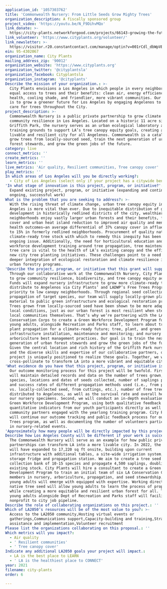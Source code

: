 ```yaml
---
application_id: '1057303762'
title: 'Commonwealth Nursery: From Little Seeds Grow Mighty Trees'
organization_description: A fiscally sponsored group
project_video: 'https://youtu.be/N_F9DihvMQo'
link_donate: >-
  https://city-plants.networkforgood.com/projects/66143-growing-the-future-la-deserves
link_volunteer: 'https://www.cityplants.org/volunteer/'
link_newsletter: >-
  https://visitor.r20.constantcontact.com/manage/optin?v=001rCdl_dbWpVBmMyCMitnzIToqCsqyb-oTGKL3m7ZiWPQBD8wHQugb-KQvokpv9K_bDISWan69gdLHTypkGC4rzMcHyd4Sp7FnAlayeRfuvuWgUcI9i3X26b47DzTVShIyu7fK2WGWTOsT0n8XqYZ0uDcPCfMqaklGHNTNpMoSwzSzS_DpWjWI9iMnu1ePMKiVd7DS2X-qDshr-jKrHxZkMwX1i3UlURKozKlQvb8ZWK8=
ein: 95-4302067
organization_name: City Plants
mailing_address_zip: '90012'
organization_website: 'https://www.cityplants.org'
organization_twitter: '@cityplantsla'
organization_facebook: Cityplantsla
organization_instagram: '@cityplants'
Describe the mission of your organization.: >-
  City Plants envisions a Los Angeles in which people in every neighborhood have
  equal access to trees and their benefits: clean air, energy efficiency, better
  health, cooling shade, and friendlier, more vibrant communities. Our mission
  is to grow a greener future for Los Angeles by engaging Angelenos to plant and
  care for trees throughout the City.
project_description: >-
  Commonwealth Nursery is a public private partnership to grow climate and
  community resilience in Los Angeles. Located on a historic 11 acre site in
  Griffith Park, the nursery serves as an urban ecological laboratory and
  training grounds to support LA’s tree canopy equity goals, creating a more
  livable and resilient city for all Angelenos. Commonwealth is a catalyst to
  grow trees from locally-sourced seed, train the next generation of urban
  forest stewards, and grow the green jobs of the future. 
category: live
connect_metrics: ''
create_metrics: ''
learn_metrics: ''
live_metrics: 'Air quality, Resilient communities, Tree canopy cover'
play_metrics: ''
In which areas of Los Angeles will you be directly working?:
  - City of Los Angeles (select only if your project has a citywide benefit)
'In what stage of innovation is this project, program, or initiative?': >-
  Expand existing project, program, or initiative (expanding and continuing
  ongoing, successful work)
What is the problem that you are seeking to address?: >-
  With the rising threat of climate change, urban tree canopy equity in Los
  Angeles is more vital than ever. Due to inequitable distribution of green
  development in historically redlined districts of the city, wealthier LA
  neighborhoods enjoy vastly larger urban forests and their benefits, from shade
  cover and urban heat island reduction to improved air quality and mental
  health outcomes—an average differential of 37% canopy cover in affluent areas
  to 15% in formerly redlined neighborhoods. Procurement of quality native and
  climate-ready tree stock with which to remedy this inequity has been an
  ongoing issue. Additionally, the need for horticultural education and
  workforce development training around tree propagation, tree maintenance, and
  tree care is vital to the health of LA’s existing canopy and the efficacy of
  new city tree planting initiatives. These challenges point to a need for
  deeper integration of ecological restoration and climate resilience into city
  urban forestry programs.
'Describe the project, program, or initiative that this grant will support to address the problem identified.': >-
  Through our collaborative work at the Commonwealth Nursery, City Plants seeks
  to grow community resilience, biodiversity, and tree canopy equity across LA.
  Funds will expand nursery infrastructure to grow more climate-ready trees to
  distribute to Angelenos via City Plants’ and LADWP’s Free Trees Program, with
  priority to low canopy neighborhoods. Through regional seed collection and
  propagation of target species, our team will supply locally-grown plant
  material to public green infrastructure and ecological restoration projects.
  Trees grown from locally-sourced seed have been shown to be more adaptive to
  local conditions, just as our urban forest is most resilient when stewarded by
  local communities themselves. That’s why we’re partnering with the LA
  Conservation Corps to create a Green Workforce Development Program for at-risk
  young adults, alongside Recreation and Parks staff, to learn about tree and
  plant propagation for a climate-ready future; tree, plant, and green
  infrastructure installation, maintenance and monitoring; and nursery and
  arboriculture best management practices. Our goal is to train the next
  generation of urban forest stewards and grow the green jobs of the future.
  Given the central location and rich history of the Griffith Park nursery site
  and the diverse skills and expertise of our collaborative partners, our
  project is uniquely positioned to realize these goals. Together, we will
  cross-pollinate to transform LA into a more vibrant and equitable city. 
'What evidence do you have that this project, program, or initiative is or will be successful, and how will you define and measure success?': >-
  Our outcome monitoring process for this project will be twofold. First, we
  will maintain detailed records and data on the number of trees grown, names of
  species, locations and dates of seeds collected, number of saplings propagated
  and success rates of different propagation methods used (i.e., from purchased
  vs. locally-collected seed, from cuttings, etc.), number of free trees
  distributed to Angelenos, as well as the survival rate and overall health of
  our nursery specimens. Second, we will conduct an in-depth evaluation of our
  Green Workforce Development Program, using both qualitative feedback and
  quantitative indicators from our youth participants directly as well as from
  community partners engaged with the yearlong training program. City Plants
  will continue our outcome tracking and public feedback process for our Free
  Trees program, as well as documenting the number of volunteers participating
  in nursery-related events.
'Approximately how many people will be directly impacted by this project, program, or initiative?': '15000'
Describe how Los Angeles County will be different if your work is successful.: >-
  The Commonwealth Nursery will serve as an example for how public private
  partnerships can transform LA into a more livable city. In 2022, the Nursery
  will have expanded to 17,220 sq ft onsite, building upon current
  infrastructure with additional tables, a site-wide irrigation system, seed
  storage fridge and propagation station. We aim to create a tree seed
  collection bank of 10-15 species and propagate 4,500 saplings, doubling our
  existing stock. City Plants will hire a consultant to create a Green Workforce
  Development Program to train an initial team of six LA Conservation Corps
  members in nursery, arboriculture, propagation, and seed stewardship, and
  young adults will emerge with equipped with expertise. Working directly with
  native tree seed will allow young adults to learn the process of propagation
  while creating a more equitable and resilient urban forest for all. Training
  young adults alongside Dept of Recreation and Parks staff will facilitate a
  nonprofit to city job pipeline.
Describe the role of collaborating organizations on this project.: ''
Which of LA2050’s resources will be of the most value to you?: >-
  Access to the LA2050 community,Hosting virtual events or
  gatherings,Communications support,Capacity-building and training,Strategy
  assistance and implementation,Volunteer recruitment
Please list the organizations collaborating on this proposal.: ''
Which metrics will you impact?:
  - Air quality
  - ' Resilient communities'
  - ' Tree canopy cover'
Indicate any additional LA2050 goals your project will impact.:
  - LA is the best place to LEARN
  - ' LA is the healthiest place to CONNECT'
year: 2021
filename: city-plants
order: 6

---
```

